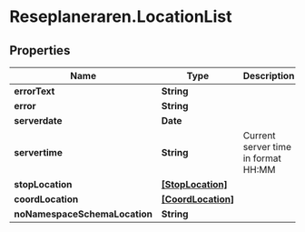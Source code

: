 # Reseplaneraren.LocationList

## Properties
Name | Type | Description | Notes
------------ | ------------- | ------------- | -------------
**errorText** | **String** |  | [optional] 
**error** | **String** |  | [optional] 
**serverdate** | **Date** |  | [optional] 
**servertime** | **String** | Current server time in format HH:MM | [optional] 
**stopLocation** | [**[StopLocation]**](StopLocation.md) |  | [optional] 
**coordLocation** | [**[CoordLocation]**](CoordLocation.md) |  | [optional] 
**noNamespaceSchemaLocation** | **String** |  | 


